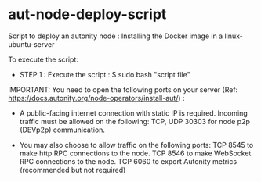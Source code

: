# aut-node-deploy-script
Script to deploy an autonity node : Installing the Docker image in a linux-ubuntu-server

To execute the script:
 - STEP 1 : Execute the script :
            $ sudo bash "script file"

IMPORTANT: You need to open the following ports on your server (Ref: https://docs.autonity.org/node-operators/install-aut/) :


 - A public-facing internet connection with static IP is required. Incoming traffic must be allowed on the following:
    TCP, UDP 30303 for node p2p (DEVp2p) communication.
    
 - You may also choose to allow traffic on the following ports:
    TCP 8545 to make http RPC connections to the node.
    TCP 8546 to make WebSocket RPC connections to the node.
    TCP 6060 to export Autonity metrics (recommended but not required)
